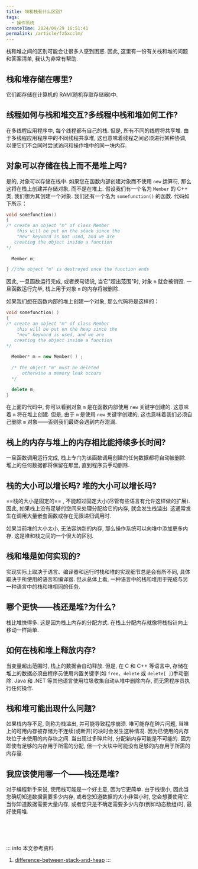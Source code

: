 ```yaml
---
title: 堆和栈有什么区别?
tags:
  - 操作系统
createTime: 2024/09/29 16:51:41
permalink: /article/fz5xcclm/
---
```

栈和堆之间的区别可能会让很多人感到困惑. 因此, 这里有一份有关栈和堆的问题和答案清单, 我认为非常有帮助. 
<!-- more -->

## 栈和堆存储在哪里?
它们都存储在计算机的 RAM(随机存取存储器)中.

## 线程如何与栈和堆交互?多线程中栈和堆如何工作?
在多线程应用程序中, 每个线程都有自己的栈. 但是, 所有不同的线程将共享堆. 由于多线程应用程序中的不同线程共享堆, 这也意味着线程之间必须进行某种协调, 以便它们不会同时尝试访问和操作堆中的同一块内存. 

## 对象可以存储在栈上而不是堆上吗?
是的, 对象可以存储在栈中. 如果您在函数内部创建对象而不使用 `new` 运算符, 那么这将在栈上创建并存储对象, 而不是在堆上. 假设我们有一个名为 `Member` 的 C++ 类, 我们想为其创建一个对象. 我们还有一个名为 `somefunction()` 的函数. 代码如下所示：

```c++
void somefunction()
{
/* create an object "m" of class Member
    this will be put on the stack since the 
    "new" keyword is not used, and we are 
   creating the object inside a function
*/
  
  Member m;

} //the object "m" is destroyed once the function ends
```

因此, 一旦函数运行完成, 或者换句话说, 当它"超出范围"时, 对象 `m` 就会被销毁. 一旦函数运行完毕, 栈上用于对象 `m` 的内存将被删除. 

如果我们想在函数内部的堆上创建一个对象, 那么代码将是这样的：
```c++
void somefunction( )
{
/* create an object "m" of class Member
    this will be put on the heap since the 
    "new" keyword is used, and we are 
   creating the object inside a function
*/
  
  Member* m = new Member( ) ;
  
  /* the object "m" must be deleted
      otherwise a memory leak occurs
  */

  delete m; 
} 

```

在上面的代码中, 你可以看到对象 `m` 是在函数内部使用 `new` 关键字创建的. 这意味着 `m` 将在堆上创建. 但是, 由于 `m` 是使用 `new` 关键字创建的, 这也意味着我们必须自己删除 `m` 对象——否则我们最终会遇到内存泄漏.

## 栈上的内存与堆上的内存相比能持续多长时间?
一旦函数调用运行完成, 栈上专门为该函数调用创建的任何数据都将自动被删除. 堆上的任何数据都将保留在那里, 直到程序员手动删除. 

## 栈的大小可以增长吗? 堆的大小可以增长吗?
==栈的大小是固定的== , 不能超过固定大小(尽管有些语言有允许这样做的扩展). 因此, 如果栈上没有足够的空间来处理分配给它的内存, 就会发生栈溢出. 这通常发生在调用大量嵌套函数或存在无限递归调用时. 

如果当前堆的大小太小, 无法容纳新的内存, 那么操作系统可以向堆中添加更多内存. 这是堆和栈之间的一个很大的区别. 

## 栈和堆是如何实现的?
实现实际上取决于语言、编译器和运行时栈和堆的实现细节总是会有所不同, 具体取决于所使用的语言和编译器. 但从总体上看, 一种语言中的栈和堆用于完成与另一种语言中的栈和堆相同的任务. 

## 哪个更快——栈还是堆?为什么?
栈比堆快得多. 这是因为栈上内存的分配方式. 在栈上分配内存就像将栈指针向上移动一样简单. 

## 如何在栈和堆上释放内存?
当变量超出范围时, 栈上的数据会自动释放. 但是, 在 C 和 C++ 等语言中, 存储在堆上的数据必须由程序员使用内置关键字(如 `free`、`delete` 或 `delete[ ]`)手动删除. Java 和 .NET 等其他语言使用垃圾收集自动从堆中删除内存, 而无需程序员执行任何操作. 

## 栈和堆可能出现什么问题?
如果栈内存不足, 则称为栈溢出, 并可能导致程序崩溃. 堆可能存在碎片问题, 当堆上的可用内存被存储为不连续(或断开)的块时会发生这种情况. 因为已使用的内存块位于未使用的内存块之间. 当出现过多碎片时, 分配新内存可能是不可能的. 因为即使有足够的内存用于所需的分配, 但一个大块中可能没有足够的内存用于所需的内存量. 

## 我应该使用哪一个——栈还是堆?
对于编程新手来说, 使用栈可能是一个好主意, 因为它更简单. 
由于栈很小, 因此当您确切知道数据需要多少内存, 或者您知道数据的大小非常小时, 您会想要使用它. 当你知道数据需要大量内存, 或者您只是不确定需要多少内存(例如动态数组)时, 最好使用堆. 

<br /><br /><br />

::: info 本文参考资料
1. [difference-between-stack-and-heap](https://www.programmerinterview.com/data-structures/difference-between-stack-and-heap/)
:::